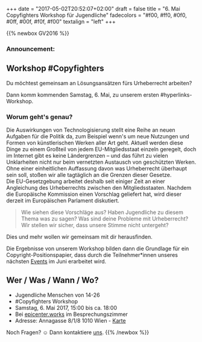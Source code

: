 +++
date = "2017-05-02T20:52:07+02:00"
draft = false
title = "6. Mai Copyfighters Workshop für Jugendliche"
fadecolors = "#f00, #ff0, #0f0, #0ff, #00f, #f0f, #f00"
textalign = "left"
+++

{{% newbox GV2016 %}}


### Announcement:
## Workshop #Copyfighters

Du möchtest gemeinsam an Lösungsansätzen fürs Urheberrecht arbeiten?

Dann komm kommenden Samstag, 6. Mai, zu unserem ersten #hyperlinks-Workshop.


### Worum geht's genau?

Die Auswirkungen von Technologisierung stellt eine Reihe an neuen Aufgaben für die Politik da, zum Beispiel wenn's um neue Nutzungen und Formen von künstlerischen Werken aller Art geht. Aktuell werden diese Dinge zu einem Großteil von jedem EU-Mitgliedsstaat einzeln geregelt, doch im Internet gibt es keine Ländergrenzen – und das führt zu vielen Unklarheiten nicht nur beim vernetzten Austausch von geschützten Werken. Ohne einer einheitlichen Auffassung davon was Urheberrecht überhaupt sein soll, stoßen wir alle tagtäglich an die Grenzen dieser Gesetze.   
Die EU-Gesetzgebung arbeitet deshalb seit einiger Zeit an einer Angleichung des Urheberrechts zwischen den Mitgliedsstaaten. Nachdem die Europäische Kommission einen Vorschlag geliefert hat, wird dieser derzeit im Europäischen Parlament diskutiert.

> Wie siehen diese Vorschläge aus?
> Haben Jugendliche zu diesem Thema was zu sagen?
> Was sind deine Probleme mit Urheberrecht?
> Wir stellen wir sicher, dass unsere Stimme nicht untergeht?  

Dies und mehr wollen wir gemeinsam mit dir herausfinden.

Die Ergebnisse von unserem Workshop bilden dann die Grundlage für ein Copyright-Positionspapier, dass durch die Teilnehmer*innen
unseres nächsten [Events](https://www.eurodig.org/index.php?id=716) im Juni erarbeitet wird.


## Wer / Was / Wann / Wo?

- Jugendliche Menschen von 14-26
- #Copyfighters Workshop
- Samstag, 6. Mai 2017, 15:00 bis ca. 18:00
- Bei [epicenter.works](https://epicenter.works/geschichte) im Besprechungszimmer
 - Adresse: Annagasse 8/1/8 1010 Wien - [Karte](https://www.openstreetmap.org/node/478843289#map=19/48.20432/16.37183)

Noch Fragen? ☺ Dann kontaktiere [uns](/de/kontakt/).
{{% /newbox %}}
